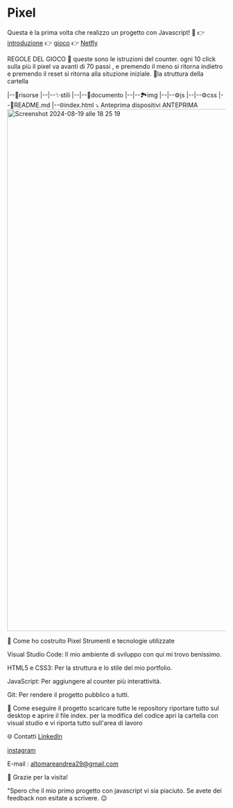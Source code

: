 # Pixel
Questa è la prima volta che realizzo un progetto con Javascript! 🚀
👉 [introduzione](https://github.com/user-attachments/files/16662831/Pixel.pdf)
👉 [gioco](https://andrea-340.github.io/Pixel/)
👉 [Netfly](https://66c363b002bc90158038e6b3--genuine-semifreddo-11ecf9.netlify.app/)

REGOLE DEL GIOCO 📖
queste sono le istruzioni del counter. ogni 10 click sulla più il pixel va avanti di 70 passi , e premendo il meno si ritorna indietro e premendo il reset si ritorna alla situzione iniziale.
📂la struttura della cartella

|--📁risorse
|--|--✨stili
|--|--📃documento
|--|--🏞️img
|--|--⚙️js
|--|--⚙️css
|--📖README.md
|--🌐index.html
⤵️ Anteprima dispositivi
ANTEPRIMA
<img width="1202" alt="Screenshot 2024-08-19 alle 18 25 19" src="https://github.com/user-attachments/assets/41988045-e9aa-420d-9eb2-5cf02e4788bc">

🔧 Come ho costruito  Pixel
Strumenti e tecnologie utilizzate

Visual Studio Code: Il mio ambiente di sviluppo con qui mi trovo benissimo.

HTML5 e CSS3: Per la struttura e lo stile del mio portfolio.

JavaScript: Per aggiungere al counter più interattività.

Git: Per rendere il progetto pubblico a tutti.

🚀 Come eseguire il progetto
scaricare tutte le repository
riportare tutto sul desktop
e aprire il file index.
per la modifica del codice apri la cartella con visual studio e vi riporta tutto sull'area di lavoro

🌐 Contatti
[LinkedIn](https://www.linkedin.com/in/andrea-altomare-a76b13280/)

[instagram](https://www.instagram.com/_andrea34_00?igsh=azVuejNkZ3B6bng%3D&utm_source=qr)

E-mail : altomareandrea29@gmail.com

🙌 Grazie per la visita!

"Spero che il mio primo progetto con javascript vi sia piaciuto. Se avete dei feedback non esitate a scrivere. 😉
